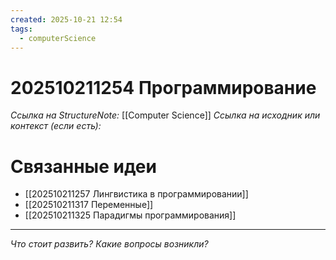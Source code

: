 ```yaml
---
created: 2025-10-21 12:54
tags:
  - computerScience
---
```

# 202510211254 Программирование

*Ссылка на StructureNote:* [[Computer Science]]
*Ссылка на исходник или контекст (если есть):*

# Связанные идеи

- [[202510211257 Лингвистика в программировании]]
- [[202510211317 Переменные]]
- [[202510211325 Парадигмы программирования]]

---

*Что стоит развить? Какие вопросы возникли?*
